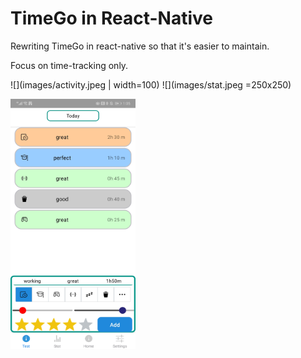 # TimeGo in React-Native

Rewriting TimeGo in react-native so that it's easier to maintain. 

Focus on time-tracking only.

![](images/activity.jpeg | width=100)
![](images/stat.jpeg =250x250)

<img src="images/activity.jpeg" width="200" height="400" />